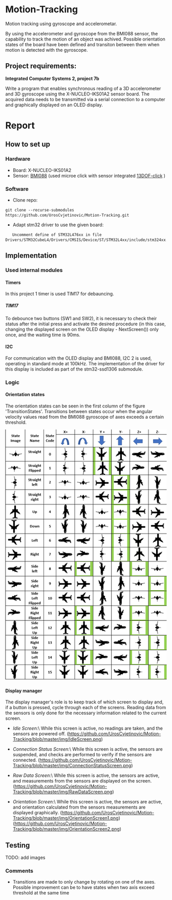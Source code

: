 # Motion-Tracking
Motion tracking using gyroscope and accelerometar.

By using the accelerometer and gyroscope from the BMI088 sensor, the capability to track the motion of an object was achived. Possible orientation states of the board have been defined and transiton between them when motion is detected with the gyroscope.

## Project requirements:
**Integrated Computer Systems 2, project 7b**

Write a program that enables synchronous reading of a 3D accelerometer and 3D gyroscope using the X-NUCLEO-IKS01A2 sensor board. The acquired data needs to be transmitted via a serial connection to a computer and graphically displayed on an OLED display.

 # Report 
 ## How to set up
 ### Hardware
 - Board: X-NUCLEO-IKS01A2
 - Sensor: [BMI088](https://www.bosch-sensortec.com/products/motion-sensors/imus/bmi088/) (used microe click with sensor integrated [13DOF-click](https://www.mikroe.com/13dof-click) )
 ### Software
 - Clone repo:
```
git clone --recurse-submodules https://github.com/UrosCvjetinovic/Motion-Tracking.git
```
 - Adapt stm32 driver to use the given board:
```
   Uncomment define of STM32L476xx in file Drivers/STM32CubeL4/Drivers/CMSIS/Device/ST/STM32L4xx/include/stm324xx.h:Line78
```
 
 ## Implementation
 
 ### Used internal modules
 
 #### Timers
 In this project 1 timer is used TIM17 for debauncing. 
 
 ##### TIM17
 To debounce two buttons (SW1 and SW2), it is necessary to check their status after the initial press and activate the desired procedure (in this case, changing the displayed screen on the OLED display - NextScreen()) only once, and the waiting time is 90ms.
 
 #### I2C
 For communication with the OLED display and BMI088, I2C 2 is used, operating in standard mode at 100kHz. The implementation of the driver for this display is included as part of the stm32-ssd1306 submodule.
 
 ### Logic
 
 #### Orientation states
 The orientation states can be seen in the first column of the figure 'TransitionStates'. Transitions between states occur when the angular velocity values read from the BMI088 gyroscope of axes exceeds a certain threshold.
 
 
 ![TransitionStates](https://github.com/UrosCvjetinovic/Motion-Tracking/blob/master/img/TransitionStates.png)
 
 #### Display manager
 The display manager's role is to keep track of which screen to display and, if a button is pressed, cycle through each of the screens. Reading data from the sensors is only done for the necessary information related to the current screen.
 
 - *Idle Screen:*\ 
    While this screen is active, no readings are taken, and the sensors are powered off.
 (https://github.com/UrosCvjetinovic/Motion-Tracking/blob/master/img/IdleScreen.png)
 
 - *Connection Status Screen:*\ 
    While this screen is active, the sensors are suspended, and checks are performed to verify if the sensors are connected.
 (https://github.com/UrosCvjetinovic/Motion-Tracking/blob/master/img/ConnectionStatusScreen.png)
 
 - *Raw Data Screen:*\ 
    While this screen is active, the sensors are active, and measurements from the sensors are displayed on the screen.
 (https://github.com/UrosCvjetinovic/Motion-Tracking/blob/master/img/RawDataScreen.png)
 
 - *Orientation Screen:*\ 
    While this screen is active, the sensors are active, and orientation calculated from the sensors measurements are displayed graphically.
 (https://github.com/UrosCvjetinovic/Motion-Tracking/blob/master/img/OrientationScreen1.png)
 (https://github.com/UrosCvjetinovic/Motion-Tracking/blob/master/img/OrientationScreen2.png)
 
 ## Testing
 
 TODO: add images
 
 ### Comments
 - Transitions are made to only change by rotating on one of the axes. Possible improvement can be to have states when two axis exceed threshold at the same time
 

